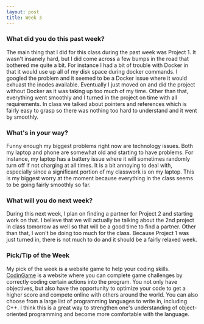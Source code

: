 ```yaml
---
layout: post
title: Week 3
---
```


### What did you do this past week?
The main thing that I did for this class during the past week was Project 1. It wasn't insanely hard, but I did come across a few bumps in the road that bothered me quite a bit. For instance I had a bit of trouble with Docker in that it would use up all of my disk space during docker commands. I googled the problem and it seemed to be a Docker issue where it would exhuast the inodes available. Eventually I just moved on and did the project without Docker as it was taking up too much of my time. Other than that, everything went smoothly and I turned in the project on time with all requirements. In class we talked about pointers and references which is fairly easy to grasp so there was nothing too hard to understand and it went by smoothly.

### What's in your way?
Funny enough my biggest problems right now are technology issues. Both my laptop and phone are somewhat old and starting to have problems. For instance, my laptop has a battery issue where it will sometimes randomly turn off if not charging at all times. It is a bit annoying to deal with, especially since a significant portion of my classwork is on my laptop. This is my biggest worry at the moment because everything in the class seems to be going fairly smoothly so far.

### What will you do next week?
During this next week, I plan on finding a partner for Project 2 and starting work on that. I believe that we will actually be talking about the 2nd project in class tomorrow as well so that will be a good time to find a partner. Other than that, I won't be doing too much for the class. Because Project 1 was just turned in, there is not much to do and it should be a fairly relaxed week.

### Pick/Tip of the Week
My pick of the week is a website game to help your coding skills. [CodinGame](https://www.codingame.com/start) is a website where you can complete game challenges by correctly coding certain actions into the program. You not only have objectives, but also have the opportunity to optimize your code to get a higher score and compete online with others around the world. You can also choose from a large list of programming languages to write in, including C++. I think this is a great way to strengthen one's understanding of object-oriented programming and become more comfortable with the language.
